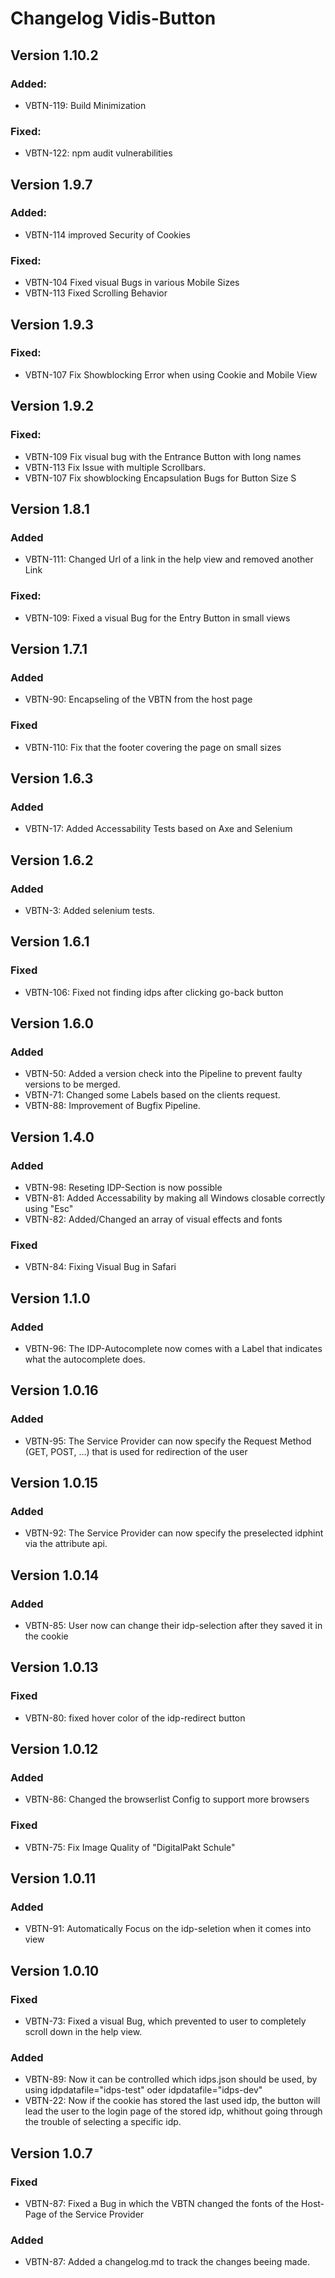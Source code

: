 # Changelog Vidis-Button

## Version 1.10.2

### Added:

- VBTN-119: Build Minimization

### Fixed:

- VBTN-122: npm audit vulnerabilities

## Version 1.9.7

### Added:

- VBTN-114 improved Security of Cookies

### Fixed:

- VBTN-104 Fixed visual Bugs in various Mobile Sizes
- VBTN-113 Fixed Scrolling Behavior

## Version 1.9.3

### Fixed:

- VBTN-107 Fix Showblocking Error when using Cookie and Mobile View

## Version 1.9.2

### Fixed:

- VBTN-109 Fix visual bug with the Entrance Button with long names
- VBTN-113 Fix Issue with multiple Scrollbars.
- VBTN-107 Fix showblocking Encapsulation Bugs for Button Size S

## Version 1.8.1

### Added

- VBTN-111: Changed Url of a link in the help view and removed another Link

### Fixed:

- VBTN-109: Fixed a visual Bug for the Entry Button in small views

## Version 1.7.1

### Added

- VBTN-90: Encapseling of the VBTN from the host page

### Fixed

- VBTN-110: Fix that the footer covering the page on small sizes

## Version 1.6.3

### Added

- VBTN-17: Added Accessability Tests based on Axe and Selenium

## Version 1.6.2

### Added

- VBTN-3: Added selenium tests.

## Version 1.6.1

### Fixed

- VBTN-106: Fixed not finding idps after clicking go-back button

## Version 1.6.0

### Added

- VBTN-50: Added a version check into the Pipeline to prevent faulty versions to be merged.
- VBTN-71: Changed some Labels based on the clients request.
- VBTN-88: Improvement of Bugfix Pipeline.

## Version 1.4.0

### Added

- VBTN-98: Reseting IDP-Section is now possible
- VBTN-81: Added Accessability by making all Windows closable correctly using "Esc"
- VBTN-82: Added/Changed an array of visual effects and fonts

### Fixed

- VBTN-84: Fixing Visual Bug in Safari

## Version 1.1.0

### Added

- VBTN-96: The IDP-Autocomplete now comes with a Label that indicates what the autocomplete does.

## Version 1.0.16

### Added

- VBTN-95: The Service Provider can now specify the Request Method (GET, POST, ...) that is used for redirection of the user

## Version 1.0.15

### Added

- VBTN-92: The Service Provider can now specify the preselected idphint via the attribute api.

## Version 1.0.14

### Added

- VBTN-85: User now can change their idp-selection after they saved it in the cookie

## Version 1.0.13

### Fixed

- VBTN-80: fixed hover color of the idp-redirect button

## Version 1.0.12

### Added

- VBTN-86: Changed the browserlist Config to support more browsers

### Fixed

- VBTN-75: Fix Image Quality of "DigitalPakt Schule"

## Version 1.0.11

### Added

- VBTN-91: Automatically Focus on the idp-seletion when it comes into view

## Version 1.0.10

### Fixed

- VBTN-73: Fixed a visual Bug, which prevented to user to completely scroll down in the help view.

### Added

- VBTN-89: Now it can be controlled which idps.json should be used, by using idpdatafile="idps-test" oder idpdatafile="idps-dev"
- VBTN-22: Now if the cookie has stored the last used idp, the button will lead the user to the login page of the stored idp,
  whithout going through the trouble of selecting a specific idp.

## Version 1.0.7

### Fixed

- VBTN-87: Fixed a Bug in which the VBTN changed the fonts of the Host-Page of the Service Provider

### Added

- VBTN-87: Added a changelog.md to track the changes beeing made.
